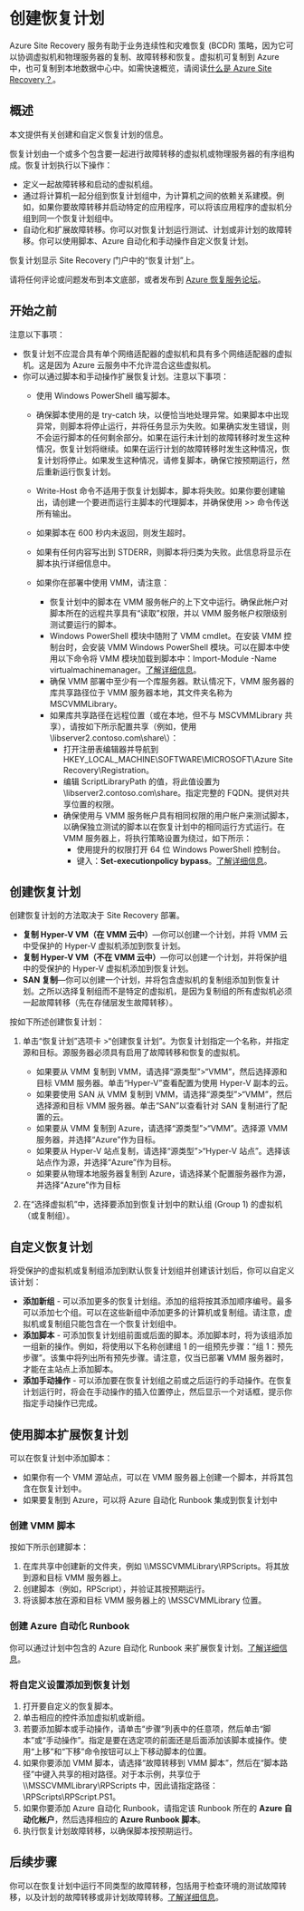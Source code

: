 <properties
	pageTitle="创建恢复计划 |Azure" 
	description="使用 Azure Site Recovery 创建恢复计划，以故障转移并恢复虚拟机和物理服务器组。" 
	services="site-recovery"
	documentationCenter=""
	authors="rayne-wiselman"
	manager="jwhit"
	editor=""/>


<tags 
	ms.service="site-recovery" 
	ms.devlang="na"
	ms.topic="article"
	ms.tgt_pltfrm="na"
	ms.workload="storage-backup-recovery" 
	ms.date="10/05/2016" 
	wacn.date="01/04/2017"
	ms.author="raynew"/>  


# 创建恢复计划

Azure Site Recovery 服务有助于业务连续性和灾难恢复 (BCDR) 策略，因为它可以协调虚拟机和物理服务器的复制、故障转移和恢复。虚拟机可复制到 Azure 中，也可复制到本地数据中心中。如需快速概览，请阅读[什么是 Azure Site Recovery？](/documentation/articles/site-recovery-overview/)。


## 概述

本文提供有关创建和自定义恢复计划的信息。

恢复计划由一个或多个包含要一起进行故障转移的虚拟机或物理服务器的有序组构成。恢复计划执行以下操作：

- 定义一起故障转移和启动的虚拟机组。
- 通过将计算机一起分组到恢复计划组中，为计算机之间的依赖关系建模。例如，如果你要故障转移并启动特定的应用程序，可以将该应用程序的虚拟机分组到同一个恢复计划组中。
- 自动化和扩展故障转移。你可以对恢复计划运行测试、计划或非计划的故障转移。你可以使用脚本、Azure 自动化和手动操作自定义恢复计划。

恢复计划显示 Site Recovery 门户中的“恢复计划”上。


请将任何评论或问题发布到本文底部，或者发布到 [Azure 恢复服务论坛](https://social.msdn.microsoft.com/Forums/zh-cn/home?forum=hypervrecovmgr)。

## 开始之前

注意以下事项：

- 恢复计划不应混合具有单个网络适配器的虚拟机和具有多个网络适配器的虚拟机。这是因为 Azure 云服务中不允许混合这些虚拟机。
- 你可以通过脚本和手动操作扩展恢复计划。注意以下事项：
	- 使用 Windows PowerShell 编写脚本。
	- 确保脚本使用的是 try-catch 块，以便恰当地处理异常。如果脚本中出现异常，则脚本将停止运行，并将任务显示为失败。如果确实发生错误，则不会运行脚本的任何剩余部分。如果在运行未计划的故障转移时发生这种情况，恢复计划将继续。如果在运行计划的故障转移时发生这种情况，恢复计划将停止。如果发生这种情况，请修复脚本，确保它按预期运行，然后重新运行恢复计划。
	- Write-Host 命令不适用于恢复计划脚本，脚本将失败。如果你要创建输出，请创建一个要进而运行主脚本的代理脚本，并确保使用 >> 命令传送所有输出。
	- 如果脚本在 600 秒内未返回，则发生超时。
	- 如果有任何内容写出到 STDERR，则脚本将归类为失败。此信息将显示在脚本执行详细信息中。
	- 如果你在部署中使用 VMM，请注意：

		- 恢复计划中的脚本在 VMM 服务帐户的上下文中运行。确保此帐户对脚本所在的远程共享具有“读取”权限，并以 VMM 服务帐户权限级别测试要运行的脚本。
		- Windows PowerShell 模块中随附了 VMM cmdlet。在安装 VMM 控制台时，会安装 VMM Windows PowerShell 模块。可以在脚本中使用以下命令将 VMM 模块加载到脚本中：Import-Module -Name virtualmachinemanager。[了解详细信息](https://technet.microsoft.com/zh-cn/library/hh875013.aspx)。
		- 确保 VMM 部署中至少有一个库服务器。默认情况下，VMM 服务器的库共享路径位于 VMM 服务器本地，其文件夹名称为 MSCVMMLibrary。
		- 如果库共享路径在远程位置（或在本地，但不与 MSCVMMLibrary 共享），请按如下所示配置共享（例如，使用 \\libserver2.contoso.com\\share\\）：
			- 打开注册表编辑器并导航到 HKEY\_LOCAL\_MACHINE\\SOFTWARE\\MICROSOFT\\Azure Site Recovery\\Registration。
			-  编辑 ScriptLibraryPath 的值，将此值设置为 \\libserver2.contoso.com\\share。指定完整的 FQDN。提供对共享位置的权限。
			-  确保使用与 VMM 服务帐户具有相同权限的用户帐户来测试脚本，以确保独立测试的脚本以在恢复计划中的相同运行方式运行。在 VMM 服务器上，将执行策略设置为绕过，如下所示：
				-  使用提升的权限打开 64 位 Windows PowerShell 控制台。
				-  键入：**Set-executionpolicy bypass**。[了解详细信息](https://technet.microsoft.com/zh-cn/library/ee176961.aspx)。

## 创建恢复计划

创建恢复计划的方法取决于 Site Recovery 部署。

- **复制 Hyper-V VM（在 VMM 云中）**—你可以创建一个计划，并将 VMM 云中受保护的 Hyper-V 虚拟机添加到恢复计划。
- **复制 Hyper-V VM（不在 VMM 云中）**—你可以创建一个计划，并将保护组中的受保护的 Hyper-V 虚拟机添加到恢复计划。
- **SAN 复制**—你可以创建一个计划，并将包含虚拟机的复制组添加到恢复计划。之所以选择复制组而不是特定的虚拟机，是因为复制组的所有虚拟机必须一起故障转移（先在存储层发生故障转移）。


按如下所述创建恢复计划：

1. 单击“恢复计划”选项卡 >“创建恢复计划”。为恢复计划指定一个名称，并指定源和目标。源服务器必须具有启用了故障转移和恢复的虚拟机。

	- 如果要从 VMM 复制到 VMM，请选择“源类型”>“VMM”，然后选择源和目标 VMM 服务器。单击“Hyper-V”查看配置为使用 Hyper-V 副本的云。
	- 如果要使用 SAN 从 VMM 复制到 VMM，请选择“源类型”>“VMM”，然后选择源和目标 VMM 服务器。单击“SAN”以查看针对 SAN 复制进行了配置的云。
	- 如果要从 VMM 复制到 Azure，请选择“源类型”>“VMM”。选择源 VMM 服务器，并选择“Azure”作为目标。
	- 如果要从 Hyper-V 站点复制，请选择“源类型”>“Hyper-V 站点”。选择该站点作为源，并选择“Azure”作为目标。
	- 如果要从物理本地服务器复制到 Azure，请选择某个配置服务器作为源，并选择“Azure”作为目标

2. 在“选择虚拟机”中，选择要添加到恢复计划中的默认组 (Group 1) 的虚拟机（或复制组）。

## 自定义恢复计划

将受保护的虚拟机或复制组添加到默认恢复计划组并创建该计划后，你可以自定义该计划：

- **添加新组** - 可以添加更多的恢复计划组。添加的组将按其添加顺序编号。最多可以添加七个组。可以在这些新组中添加更多的计算机或复制组。请注意，虚拟机或复制组只能包含在一个恢复计划组中。
- **添加脚本** - 可添加恢复计划组前面或后面的脚本。添加脚本时，将为该组添加一组新的操作。例如，将使用以下名称创建组 1 的一组预先步骤：“组 1：预先步骤”。该集中将列出所有预先步骤。请注意，仅当已部署 VMM 服务器时，才能在主站点上添加脚本。
- **添加手动操作** - 可以添加要在恢复计划组之前或之后运行的手动操作。在恢复计划运行时，将会在手动操作的插入位置停止，然后显示一个对话框，提示你指定手动操作已完成。

## 使用脚本扩展恢复计划

可以在恢复计划中添加脚本：

- 如果你有一个 VMM 源站点，可以在 VMM 服务器上创建一个脚本，并将其包含在恢复计划中。
- 如果要复制到 Azure，可以将 Azure 自动化 Runbook 集成到恢复计划中

### 创建 VMM 脚本


按如下所示创建脚本：

1. 在库共享中创建新的文件夹，例如 \\<VMMServerName>\\MSSCVMMLibrary\\RPScripts。将其放到源和目标 VMM 服务器上。
2. 创建脚本（例如，RPScript），并验证其按预期运行。
3. 将该脚本放在源和目标 VMM 服务器上的 <VMMServerName> \\MSSCVMMLibrary 位置。

### 创建 Azure 自动化 Runbook

你可以通过计划中包含的 Azure 自动化 Runbook 来扩展恢复计划。[了解详细信息](/documentation/articles/site-recovery-runbook-automation/)。


### 将自定义设置添加到恢复计划

1. 打开要自定义的恢复脚本。
2. 单击相应的控件添加虚拟机或新组。
3. 若要添加脚本或手动操作，请单击“步骤”列表中的任意项，然后单击“脚本”或“手动操作”。指定是要在选定项的前面还是后面添加该脚本或操作。使用“上移”和“下移”命令按钮可以上下移动脚本的位置。
4. 如果你要添加 VMM 脚本，请选择“故障转移到 VMM 脚本”，然后在“脚本路径”中键入共享的相对路径。对于本示例，共享位于 \\<VMMServerName>\\MSSCVMMLibrary\\RPScripts 中，因此请指定路径：\\RPScripts\\RPScript.PS1。
5. 如果你要添加 Azure 自动化 Runbook，请指定该 Runbook 所在的 **Azure 自动化帐户**，然后选择相应的 **Azure Runbook 脚本**。
5. 执行恢复计划故障转移，以确保脚本按预期运行。


## 后续步骤

你可以在恢复计划中运行不同类型的故障转移，包括用于检查环境的测试故障转移，以及计划的故障转移或非计划故障转移。[了解详细信息](/documentation/articles/site-recovery-failover/)。


 

<!---HONumber=Mooncake_Quality_Review_0104_2017-->